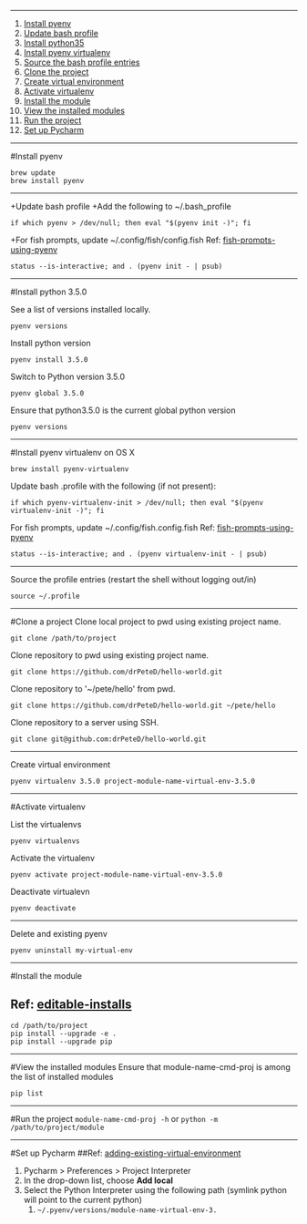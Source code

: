 ___
1. [Install pyenv](https://github.com/bf4648/pyenv-setup#install-pyenv "Install pyenv")
2. [Update bash profile](https://github.com/bf4648/pyenv-setup#update-bash-profile "Update Bash Profile")
3. [Install python35](https://github.com/bf4648/pyenv-setup#install-python35)
4. [Install pyenv virtualenv](https://github.com/bf4648/pyenv-setup#install-pyenv-virtualenv)
6. [Source the bash profile entries](https://github.com/bf4648/pyenv-setup#source-the-bash-profile-entries)
7. [Clone the project](https://github.com/bf4648/pyenv-setup#clone-the-project "Clone the project")
8. [Create virtual environment](https://github.com/bf4648/pyenv-setup#create-virtual-environment "Create virtual environment")
9. [Activate virtualenv](https://github.com/bf4648/pyenv-setup#activate-virtualenv "Activate virtualenv")
10. [Install the module](https://github.com/bf4648/pyenv-setup#install-the-module "Install the module")
11. [View the installed modules](https://github.com/bf4648/pyenv-setup#view-the-installed-modules "View the installed modules")
12. [Run the project](https://github.com/bf4648/pyenv-setup#run-the-project "Run the project")
13. [Set up Pycharm](https://github.com/bf4648/pyenv-setup#set-up-pycharm "Set up Pycharm")

___

#Install pyenv

```
brew update
brew install pyenv

```
___

+Update bash profile
+Add the following to ~/.bash_profile

```
if which pyenv > /dev/null; then eval "$(pyenv init -)"; fi
```

+For fish prompts, update ~/.config/fish/config.fish
Ref: [fish-prompts-using-pyenv](https://github.com/yyuu/pyenv/issues/32)
```
status --is-interactive; and . (pyenv init - | psub)
```
___

#Install python 3.5.0

See a list of versions installed locally.
```
pyenv versions
```
Install python version
```
pyenv install 3.5.0
```
Switch to Python version 3.5.0
```
pyenv global 3.5.0
```
Ensure that python3.5.0 is the current global python version
```
pyenv versions
```
___

#Install pyenv virtualenv on OS X
```
brew install pyenv-virtualenv
```
Update bash .profile with the following (if not present):

```
if which pyenv-virtualenv-init > /dev/null; then eval "$(pyenv virtualenv-init -)"; fi
```
For fish prompts, update ~/.config/fish.config.fish
Ref: [fish-prompts-using-pyenv](https://github.com/yyuu/pyenv/issues/32)
```
status --is-interactive; and . (pyenv virtualenv-init - | psub)
```
___

Source the profile entries (restart the shell without logging out/in)
```
source ~/.profile
```
___

#Clone a project
Clone local project to pwd using existing project name.
```
git clone /path/to/project
```
Clone repository to pwd using existing project name.
```
git clone https://github.com/drPeteD/hello-world.git
```
Clone repository to '~/pete/hello' from pwd.
```
git clone https://github.com/drPeteD/hello-world.git ~/pete/hello
```
Clone repository to a server using SSH.
```
git clone git@github.com:drPeteD/hello-world.git
```
___
Create virtual environment
```
pyenv virtualenv 3.5.0 project-module-name-virtual-env-3.5.0
```
___
#Activate virtualenv

List the virtualenvs
```
pyenv virtualenvs
```
Activate the virtualenv
```
pyenv activate project-module-name-virtual-env-3.5.0
```
Deactivate virtualevn
```
pyenv deactivate
```
___
Delete and existing pyenv 
```
pyenv uninstall my-virtual-env
```
___
#Install the module
## Ref: [editable-installs](https://pip.pypa.io/en/latest/reference/pip_install.html#editable-installs)
```
cd /path/to/project
pip install --upgrade -e .
pip install --upgrade pip
```
___
#View the installed modules
Ensure that module-name-cmd-proj is among the list of installed modules
```
pip list
```
___
#Run the project
`module-name-cmd-proj -h` or
`python -m /path/to/project/module`
___
#Set up Pycharm
##Ref: [adding-existing-virtual-environment](https://www.jetbrains.com/pycharm/help/adding-existing-virtual-environment.html)
1.  Pycharm > Preferences > Project Interpreter
2.  In the drop-down list, choose **Add local**
3.  Select the Python Interpreter using the following path (symlink python will point to the current python)
	1.  `~/.pyenv/versions/module-name-virtual-env-3.`
